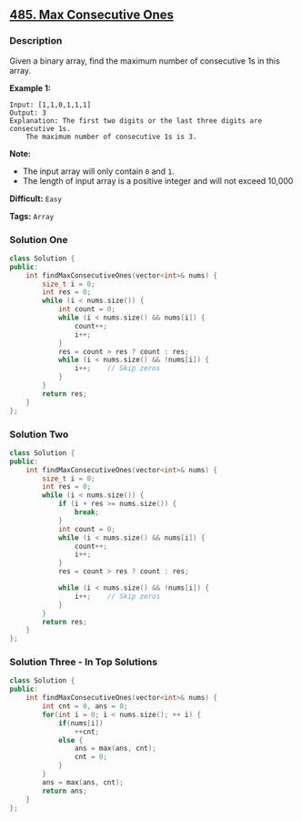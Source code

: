 ## [485. Max Consecutive Ones](https://leetcode.com/problems/max-consecutive-ones/#/description)

### Description

Given a binary array, find the maximum number of consecutive 1s in this array.

**Example 1:**

```
Input: [1,1,0,1,1,1]
Output: 3
Explanation: The first two digits or the last three digits are consecutive 1s.
    The maximum number of consecutive 1s is 3.

```

**Note:**

- The input array will only contain `0` and `1`.
- The length of input array is a positive integer and will not exceed 10,000



**Difficult:** `Easy`

**Tags:** `Array`



### Solution One

```c++
class Solution {
public:
    int findMaxConsecutiveOnes(vector<int>& nums) {
        size_t i = 0;
        int res = 0;
        while (i < nums.size()) {
            int count = 0;
            while (i < nums.size() && nums[i]) {
                count++;
                i++;
            }
            res = count > res ? count : res;
            while (i < nums.size() && !nums[i]) {
                i++;	// Skip zeros
            }
        }
        return res;
    }
};
```



### Solution Two

```c++
class Solution {
public:
    int findMaxConsecutiveOnes(vector<int>& nums) {
        size_t i = 0;
        int res = 0;
        while (i < nums.size()) {
            if (i + res >= nums.size()) {
                break;
            }
            int count = 0;
            while (i < nums.size() && nums[i]) {
                count++;
                i++;
            }
            res = count > res ? count : res;

            while (i < nums.size() && !nums[i]) {
                i++;	// Skip zeros
            }
        }
        return res;
    }
};
```



### Solution Three - In Top Solutions

```c++
class Solution {
public:
    int findMaxConsecutiveOnes(vector<int>& nums) {
        int cnt = 0, ans = 0;
        for(int i = 0; i < nums.size(); ++ i) {
            if(nums[i])
                ++cnt;
            else {
                ans = max(ans, cnt);
                cnt = 0;
            }
        }
        ans = max(ans, cnt);
        return ans;
    }
};

```



